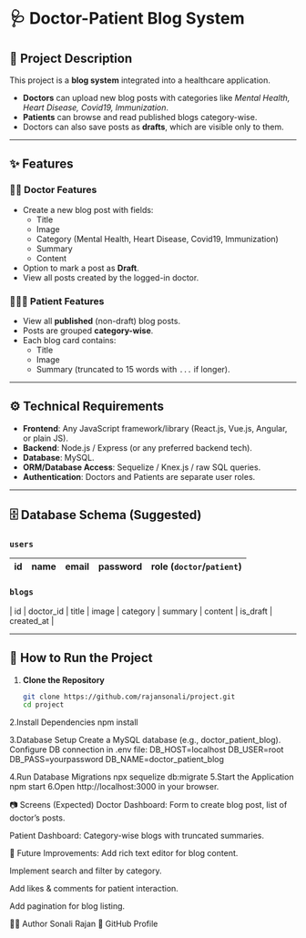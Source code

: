 # 🩺 Doctor-Patient Blog System

## 📌 Project Description
This project is a **blog system** integrated into a healthcare application.  
- **Doctors** can upload new blog posts with categories like *Mental Health, Heart Disease, Covid19, Immunization*.  
- **Patients** can browse and read published blogs category-wise.  
- Doctors can also save posts as **drafts**, which are visible only to them.  

---

## ✨ Features
### 👨‍⚕️ Doctor Features
- Create a new blog post with fields:
  - Title
  - Image
  - Category (Mental Health, Heart Disease, Covid19, Immunization)
  - Summary
  - Content
- Option to mark a post as **Draft**.
- View all posts created by the logged-in doctor.

### 🧑‍🤝‍🧑 Patient Features
- View all **published** (non-draft) blog posts.
- Posts are grouped **category-wise**.
- Each blog card contains:
  - Title
  - Image
  - Summary (truncated to 15 words with `...` if longer).

---

## ⚙️ Technical Requirements
- **Frontend**: Any JavaScript framework/library (React.js, Vue.js, Angular, or plain JS).
- **Backend**: Node.js / Express (or any preferred backend tech).
- **Database**: MySQL.
- **ORM/Database Access**: Sequelize / Knex.js / raw SQL queries.
- **Authentication**: Doctors and Patients are separate user roles.

---

## 🗄️ Database Schema (Suggested)
### `users`
| id | name  | email | password | role (`doctor`/`patient`) |
|----|-------|-------|----------|----------------------------|

### `blogs`
| id | doctor_id | title | image | category | summary | content | is_draft | created_at |

---

## 🚀 How to Run the Project
1. **Clone the Repository**
   ```bash
   git clone https://github.com/rajansonali/project.git
   cd project
2.Install Dependencies
   npm install
   
3.Database Setup
Create a MySQL database (e.g., doctor_patient_blog).
Configure DB connection in .env file:
DB_HOST=localhost
DB_USER=root
DB_PASS=yourpassword
DB_NAME=doctor_patient_blog

4.Run Database Migrations
  npx sequelize db:migrate
5.Start the Application
  npm start
6.Open http://localhost:3000 in your browser.

📷 Screens (Expected)
Doctor Dashboard: Form to create blog post, list of doctor’s posts.

Patient Dashboard: Category-wise blogs with truncated summaries.

📌 Future Improvements:
Add rich text editor for blog content.

Implement search and filter by category.

Add likes & comments for patient interaction.

Add pagination for blog listing.

👩‍💻 Author
Sonali Rajan
📧 GitHub Profile
